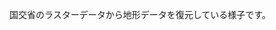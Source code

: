 国交省のラスターデータから地形データを復元している様子です。
<br>

<img src="https://raw.githubusercontent.com/YukiOkuno-2023/YukiOkuno-2023/main/Picture/makeground1.gif" width="0px">
